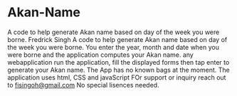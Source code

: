 # Akan-Name
A code to help generate Akan name based on day of the week you were borne. 
Fredrick Singh
A code to help generate Akan name based on day of the week you were borne. You enter the year, month and date when you were borne and the application computes your Akan name. 
any webapplication
run the application, fill the displayed forms then tap enter to generate your Akan name.
The App has no known bags at the moment. 
The application uses html, CSS and javaScript
FOr support or inquiry reach out to fisingoh@gmail.com
No special lisences needed. 
